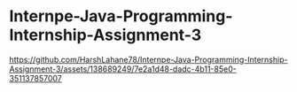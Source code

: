 # Internpe-Java-Programming-Internship-Assignment-3

https://github.com/HarshLahane78/Internpe-Java-Programming-Internship-Assignment-3/assets/138689249/7e2a1d48-dadc-4b11-85e0-351137857007
